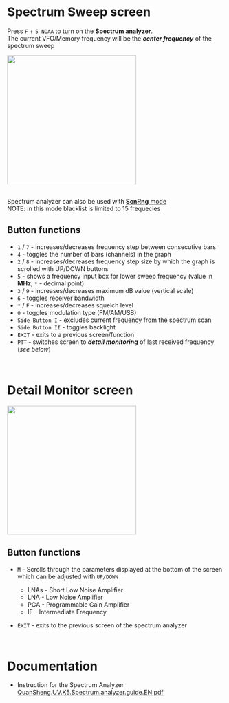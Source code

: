 # Spectrum Sweep screen
Press `F` + `5 NOAA` to turn on the **Spectrum analyzer**.<br>
The current VFO/Memory frequency will be the **_center frequency_** of the spectrum sweep

<img src="https://github.com/egzumer/uv-k5-firmware-custom/assets/148579604/80dfe424-f5d4-432b-9b95-32d116db9bd9" width=300 />
<br><br>

Spectrum analyzer can also be used with [**ScnRng** mode](./Radio-operation#scan-frequency-range-function)<br>
NOTE: in this mode blacklist is limited to 15 frequecies

##  Button functions
* `1` / `7` - increases/decreases frequency step between consecutive bars
* `4` - toggles the number of bars (channels) in the graph
* `2` / `8` - increases/decreases frequency step size by which the graph is scrolled with UP/DOWN buttons
* `5` - shows a frequency input box for lower sweep frequency (value in **MHz**, `*` - decimal point)
* `3` / `9` - increases/decreases maximum dB value (vertical scale)
* `6` - toggles receiver bandwidth
* `*` / `F` - increases/decreases squelch level
* `0` - toggles modulation type (FM/AM/USB)
* `Side Button I` - excludes current frequency from the spectrum scan
* `Side Button II` - toggles backlight
* `EXIT` - exits to a previous screen/function
* `PTT` - switches screen to _**detail monitoring**_ of last received frequency (_see below_)
<br> 

# Detail Monitor screen
<img src="https://github.com/egzumer/uv-k5-firmware-custom/assets/148579604/e5bbde26-06a8-4dd6-8434-74ae99a8e101" width=300 />

##  Button functions
* `M` - Scrolls through the parameters displayed at the bottom of the screen which can be adjusted with `UP/DOWN`
   * LNAs - Short Low Noise Amplifier
   * LNA - Low Noise Amplifier
   * PGA - Programmable Gain Amplifier
   * IF - Intermediate Frequency

* `EXIT` - exits to the previous screen of the spectrum analyzer
<br> 

# Documentation
* Instruction for the Spectrum Analyzer
[QuanSheng.UV.K5.Spectrum.analyzer.guide.EN.pdf](https://github.com/egzumer/uv-k5-firmware-custom/files/13242741/QuanSheng.UV.K5.Spectrum.analyzer.guide.EN.pdf)



